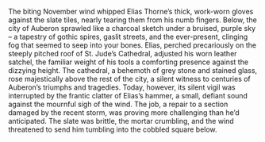 The biting November wind whipped Elias Thorne’s thick, work-worn gloves against the slate tiles, nearly tearing them from his numb fingers.  Below, the city of Auberon sprawled like a charcoal sketch under a bruised, purple sky – a tapestry of gothic spires, gaslit streets, and the ever-present, clinging fog that seemed to seep into your bones.  Elias, perched precariously on the steeply pitched roof of St. Jude’s Cathedral, adjusted his worn leather satchel, the familiar weight of his tools a comforting presence against the dizzying height. The cathedral, a behemoth of grey stone and stained glass, rose majestically above the rest of the city, a silent witness to centuries of Auberon’s triumphs and tragedies.  Today, however, its silent vigil was interrupted by the frantic clatter of Elias’s hammer, a small, defiant sound against the mournful sigh of the wind.  The job, a repair to a section damaged by the recent storm, was proving more challenging than he’d anticipated.  The slate was brittle, the mortar crumbling, and the wind threatened to send him tumbling into the cobbled square below.
